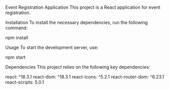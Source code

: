 Event Registration Application
This project is a React application for event registration.

Installation
To install the necessary dependencies, run the following command:

npm install

Usage
To start the development server, use:

npm start

Dependencies
This project relies on the following key dependencies:

react: ^18.3.1
react-dom: ^18.3.1
react-icons: ^5.2.1
react-router-dom: ^6.23.1
react-scripts: 5.0.1

